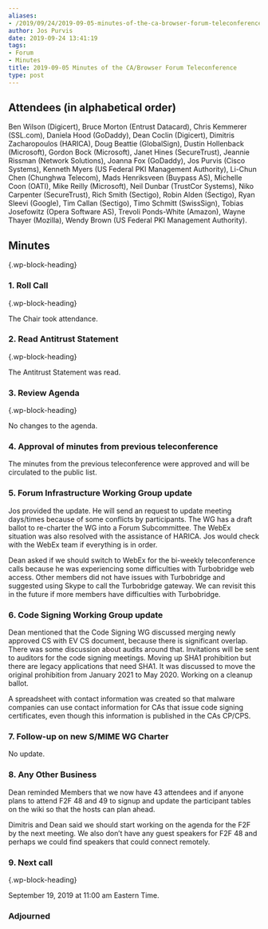 ```yaml
---
aliases:
- /2019/09/24/2019-09-05-minutes-of-the-ca-browser-forum-teleconference/
author: Jos Purvis
date: 2019-09-24 13:41:19
tags:
- Forum
- Minutes
title: 2019-09-05 Minutes of the CA/Browser Forum Teleconference
type: post
---
```


## Attendees (in alphabetical order)

Ben Wilson (Digicert), Bruce Morton (Entrust Datacard), Chris Kemmerer (SSL.com), Daniela Hood (GoDaddy), Dean Coclin (Digicert), Dimitris Zacharopoulos (HARICA), Doug Beattie (GlobalSign), Dustin Hollenback (Microsoft), Gordon Bock (Microsoft), Janet Hines (SecureTrust), Jeannie Rissman (Network Solutions), Joanna Fox (GoDaddy), Jos Purvis (Cisco Systems), Kenneth Myers (US Federal PKI Management Authority), Li-Chun Chen (Chunghwa Telecom), Mads Henriksveen (Buypass AS), Michelle Coon (OATI), Mike Reilly (Microsoft), Neil Dunbar (TrustCor Systems), Niko Carpenter (SecureTrust), Rich Smith (Sectigo), Robin Alden (Sectigo), Ryan Sleevi (Google), Tim Callan (Sectigo), Timo Schmitt (SwissSign), Tobias Josefowitz (Opera Software AS), Trevoli Ponds-White (Amazon), Wayne Thayer (Mozilla), Wendy Brown (US Federal PKI Management Authority).

## Minutes

{.wp-block-heading}

### 1. Roll Call

{.wp-block-heading}

The Chair took attendance.

### 2. Read Antitrust Statement

{.wp-block-heading}

The Antitrust Statement was read.

### 3. Review Agenda

{.wp-block-heading}

No changes to the agenda.

### 4. Approval of minutes from previous teleconference

The minutes from the previous teleconference were approved and will be circulated to the public list.

### 5. Forum Infrastructure Working Group update

Jos provided the update. He will send an request to update meeting days/times because of some conflicts by participants. The WG has a draft ballot to re-charter the WG into a Forum Subcommittee. The WebEx situation was also resolved with the assistance of HARICA. Jos would check with the WebEx team if everything is in order.

Dean asked if we should switch to WebEx for the bi-weekly teleconference calls because he was experiencing some difficulties with Turbobridge web access. Other members did not have issues with Turbobridge and suggested using Skype to call the Turbobridge gateway. We can revisit this in the future if more members have difficulties with Turbobridge.

### 6. Code Signing Working Group update

Dean mentioned that the Code Signing WG discussed merging newly approved CS with EV CS document, because there is significant overlap. There was some discussion about audits around that. Invitations will be sent to auditors for the code signing meetings. Moving up SHA1 prohibition but there are legacy applications that need SHA1. It was discussed to move the original prohibition from January 2021 to May 2020. Working on a cleanup ballot.

A spreadsheet with contact information was created so that malware companies can use contact information for CAs that issue code signing certificates, even though this information is published in the CAs CP/CPS.

### 7. Follow-up on new S/MIME WG Charter

No update.

### 8. Any Other Business

Dean reminded Members that we now have 43 attendees and if anyone plans to attend F2F 48 and 49 to signup and update the participant tables on the wiki so that the hosts can plan ahead.

Dimitris and Dean said we should start working on the agenda for the F2F by the next meeting. We also don’t have any guest speakers for F2F 48 and perhaps we could find speakers that could connect remotely.

### 9. Next call

{.wp-block-heading}

September 19, 2019 at 11:00 am Eastern Time.

### Adjourned